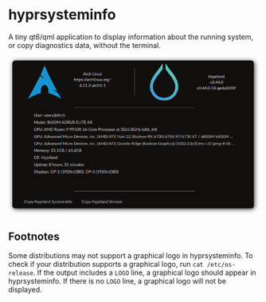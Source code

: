 # hyprsysteminfo
A tiny qt6/qml application to display information about the running system,
or copy diagnostics data, without the terminal.

![](./assets/showcase.png)

## Footnotes
[^1]:
Some distributions may not support a graphical logo in hyprsysteminfo. To check if your distribution supports a graphical logo, run `cat /etc/os-release`. If the output includes a `LOGO` line, a graphical logo should appear in hyprsysteminfo. If there is no `LOGO` line, a graphical logo will not be displayed.
